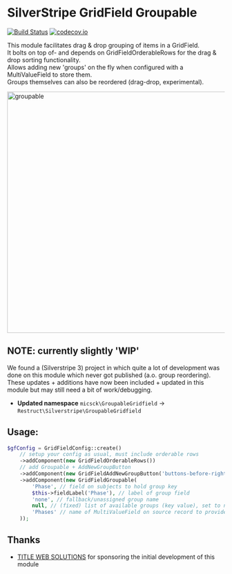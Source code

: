 # SilverStripe GridField Groupable
[![Build Status](https://travis-ci.org/restruct/silverstripe-groupable-gridfield.svg?branch=master)](https://travis-ci.org/restruct/silverstripe-groupable-gridfield)
[![codecov.io](https://codecov.io/github/restruct/silverstripe-groupable-gridfield/coverage.svg?branch=master)](https://codecov.io/github/restruct/silverstripe-groupable-gridfield?branch=master)

This module facilitates drag & drop grouping of items in a GridField.   
It bolts on top of- and depends on GridFieldOrderableRows for the drag & drop sorting functionality.  
Allows adding new 'groups' on the fly when configured with a MultiValueField to store them.  
Groups themselves can also be reordered (drag-drop, experimental). 

<img width="784" height="559" alt="groupable" src="https://github.com/user-attachments/assets/caeca7e8-cc46-4c5d-9b54-93d92f4ba6a6" />

## NOTE: currently slightly 'WIP'
We found a (Silverstripe 3) project in which quite a lot of development was done on this module which never got published (a.o. group reordering). These updates + additions have now been included + updated in this module but may still need a bit of work/debugging.
- **Updated namespace** `micsck\GroupableGridfield` -> `Restruct\Silverstripe\GroupableGridfield`

## Usage:
```php
$gfConfig = GridFieldConfig::create()
    // setup your config as usual, must include orderable rows
    ->addComponent(new GridFieldOrderableRows())
    // add Groupable + AddNewGroupButton
    ->addComponent(new GridFieldAddNewGroupButton('buttons-before-right'))
    ->addComponent(new GridFieldGroupable(
        'Phase', // field on subjects to hold group key
        $this->fieldLabel('Phase'), // label of group field
        'none', // fallback/unassigned group name
        null, // (fixed) list of available groups (key value), set to null to use MultiValue field instead
        'Phases' // name of MultiValueField on source record to provide groups (allows adding new on-the-fly)
    ));
```

## Thanks

- [TITLE WEB SOLUTIONS](http://title.dk/) for sponsoring the initial development of this module
